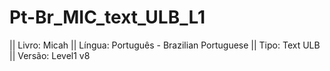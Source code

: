 # Pt-Br_MIC_text_ULB_L1

|| Livro: Micah
|| Língua: Português - Brazilian Portuguese
|| Tipo: Text ULB
|| Versão: Level1 v8